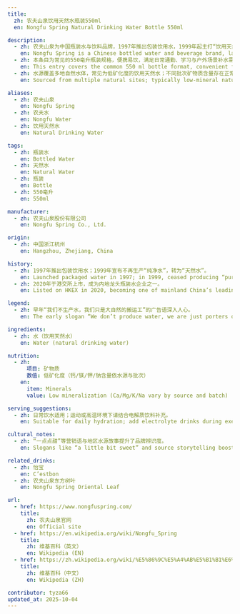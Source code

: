 ```yaml
---
title:
  zh: 农夫山泉饮用天然水瓶装550ml
  en: Nongfu Spring Natural Drinking Water Bottle 550ml

description:
  - zh: 农夫山泉为中国瓶装水与饮料品牌，1997年推出包装饮用水，1999年起主打“饮用天然水”定位。
    en: Nongfu Spring is a Chinese bottled water and beverage brand, launching packaged drinking water in 1997 and pivoting to “natural water” positioning from 1999.
  - zh: 本条目为常见的550毫升瓶装规格，便携易饮，满足日常通勤、学习与户外场景补水需求。
    en: This entry covers the common 550 ml bottle format, convenient for daily commuting, study, and outdoor hydration.
  - zh: 水源覆盖多地自然水体，常见为低矿化度的饮用天然水；不同批次矿物质含量存在正常波动。
    en: Sourced from multiple natural sites; typically low-mineral natural drinking water with normal batch-to-batch mineral variation.

aliases:
  - zh: 农夫山泉
    en: Nongfu Spring
  - zh: 农夫水
    en: Nongfu Water
  - zh: 饮用天然水
    en: Natural Drinking Water

tags:
  - zh: 瓶装水
    en: Bottled Water
  - zh: 天然水
    en: Natural Water
  - zh: 瓶装
    en: Bottle
  - zh: 550毫升
    en: 550ml

manufacturer:
  - zh: 农夫山泉股份有限公司
    en: Nongfu Spring Co., Ltd.

origin:
  - zh: 中国浙江杭州
    en: Hangzhou, Zhejiang, China

history:
  - zh: 1997年推出包装饮用水；1999年宣布不再生产“纯净水”，转为“天然水”。
    en: Launched packaged water in 1997; in 1999, ceased producing “purified water” to focus on “natural water”.
  - zh: 2020年于港交所上市，成为内地龙头瓶装水企业之一。
    en: Listed on HKEX in 2020, becoming one of mainland China’s leading bottled water companies.

legend:
  - zh: 早年“我们不生产水，我们只是大自然的搬运工”的广告语深入人心。
    en: The early slogan “We don’t produce water, we are just porters of nature” became widely known.

ingredients:
  - zh: 水（饮用天然水）
    en: Water (natural drinking water)

nutrition:
  - zh:
      项目: 矿物质
      数值: 低矿化度（钙/镁/钾/钠含量依水源与批次）
    en:
      item: Minerals
      value: Low mineralization (Ca/Mg/K/Na vary by source and batch)

serving_suggestions:
  - zh: 日常饮水适用；运动或高温环境下请结合电解质饮料补充。
    en: Suitable for daily hydration; add electrolyte drinks during exercise or heat exposure.

cultural_notes:
  - zh: “一点点甜”等营销语与地区水源故事提升了品牌辨识度。
    en: Slogans like “a little bit sweet” and source storytelling boost brand recognition.

related_drinks:
  - zh: 怡宝
    en: C’estbon
  - zh: 农夫山泉东方树叶
    en: Nongfu Spring Oriental Leaf

url:
  - href: https://www.nongfuspring.com/
    title:
      zh: 农夫山泉官网
      en: Official site
  - href: https://en.wikipedia.org/wiki/Nongfu_Spring
    title:
      zh: 维基百科（英文）
      en: Wikipedia (EN)
  - href: https://zh.wikipedia.org/wiki/%E5%86%9C%E5%A4%AB%E5%B1%B1%E6%B3%89
    title:
      zh: 维基百科（中文）
      en: Wikipedia (ZH)

contributor: tyza66
updated_at: 2025-10-04
---
```

